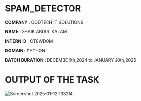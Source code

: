 # SPAM_DETECTOR

**COMPANY** : CODTECH IT SOLUTIONS

**NAME** : SHAIK ABDUL KALAM

**INTERN ID** : CT6WDOM

**DOMAIN** : PYTHON

**BATCH DURATION** : DECEMBE 5th,2024 to JANUARY 20th,2025

# OUTPUT OF THE TASK

![Screenshot 2025-01-12 133214](https://github.com/user-attachments/assets/1af556d3-39d3-40ba-b679-9fc4a473a589)
